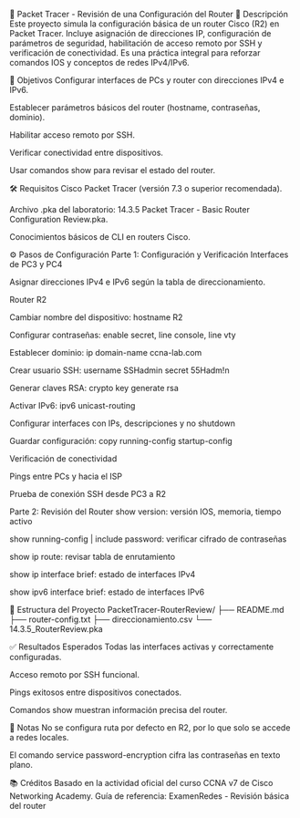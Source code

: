 📘 Packet Tracer - Revisión de una Configuración del Router
🧩 Descripción
Este proyecto simula la configuración básica de un router Cisco (R2) en Packet Tracer. Incluye asignación de direcciones IP, configuración de parámetros de seguridad, habilitación de acceso remoto por SSH y verificación de conectividad. Es una práctica integral para reforzar comandos IOS y conceptos de redes IPv4/IPv6.

🎯 Objetivos
Configurar interfaces de PCs y router con direcciones IPv4 e IPv6.

Establecer parámetros básicos del router (hostname, contraseñas, dominio).

Habilitar acceso remoto por SSH.

Verificar conectividad entre dispositivos.

Usar comandos show para revisar el estado del router.

🛠️ Requisitos
Cisco Packet Tracer (versión 7.3 o superior recomendada).

Archivo .pka del laboratorio: 14.3.5 Packet Tracer - Basic Router Configuration Review.pka.

Conocimientos básicos de CLI en routers Cisco.

⚙️ Pasos de Configuración
Parte 1: Configuración y Verificación
Interfaces de PC3 y PC4

Asignar direcciones IPv4 e IPv6 según la tabla de direccionamiento.

Router R2

Cambiar nombre del dispositivo: hostname R2

Configurar contraseñas: enable secret, line console, line vty

Establecer dominio: ip domain-name ccna-lab.com

Crear usuario SSH: username SSHadmin secret 55Hadm!n

Generar claves RSA: crypto key generate rsa

Activar IPv6: ipv6 unicast-routing

Configurar interfaces con IPs, descripciones y no shutdown

Guardar configuración: copy running-config startup-config

Verificación de conectividad

Pings entre PCs y hacia el ISP

Prueba de conexión SSH desde PC3 a R2

Parte 2: Revisión del Router
show version: versión IOS, memoria, tiempo activo

show running-config | include password: verificar cifrado de contraseñas

show ip route: revisar tabla de enrutamiento

show ip interface brief: estado de interfaces IPv4

show ipv6 interface brief: estado de interfaces IPv6

📂 Estructura del Proyecto
PacketTracer-RouterReview/
├── README.md
├── router-config.txt
├── direccionamiento.csv
└── 14.3.5_RouterReview.pka

✅ Resultados Esperados
Todas las interfaces activas y correctamente configuradas.

Acceso remoto por SSH funcional.

Pings exitosos entre dispositivos conectados.

Comandos show muestran información precisa del router.

📌 Notas
No se configura ruta por defecto en R2, por lo que solo se accede a redes locales.

El comando service password-encryption cifra las contraseñas en texto plano.

📚 Créditos
Basado en la actividad oficial del curso CCNA v7 de Cisco Networking Academy. Guía de referencia: ExamenRedes - Revisión básica del router
